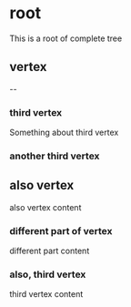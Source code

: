 # root
This is a root of complete tree
## vertex
--
### third vertex
Something about third vertex
### another third vertex
also vertex
--
also vertex content
### different part of vertex
different part content
### also, third vertex
third vertex content